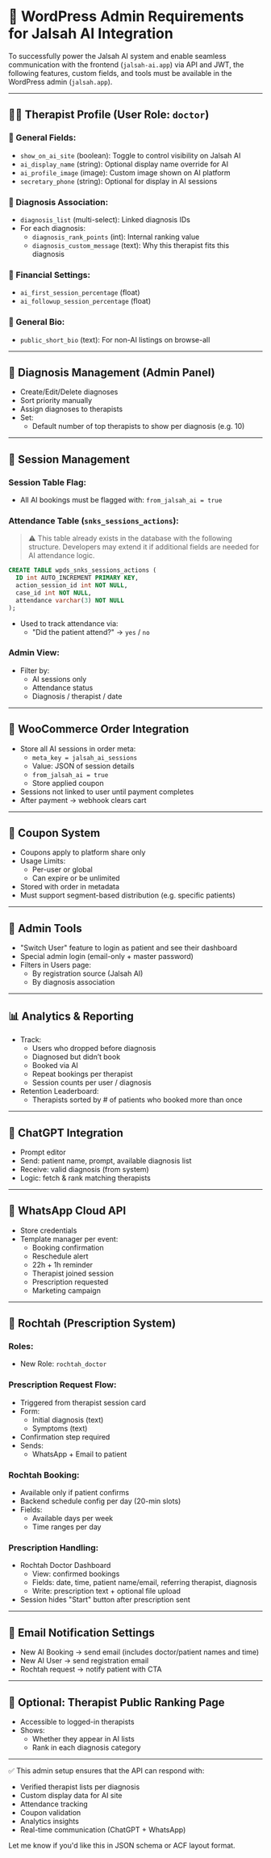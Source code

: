 # 📘 WordPress Admin Requirements for Jalsah AI Integration

To successfully power the Jalsah AI system and enable seamless communication with the frontend (`jalsah-ai.app`) via API and JWT, the following features, custom fields, and tools must be available in the WordPress admin (`jalsah.app`).

---

## 🧑‍⚕️ Therapist Profile (User Role: `doctor`)

### 🔘 General Fields:
- `show_on_ai_site` (boolean): Toggle to control visibility on Jalsah AI
- `ai_display_name` (string): Optional display name override for AI
- `ai_profile_image` (image): Custom image shown on AI platform
- `secretary_phone` (string): Optional for display in AI sessions

### 🔘 Diagnosis Association:
- `diagnosis_list` (multi-select): Linked diagnosis IDs
- For each diagnosis:
  - `diagnosis_rank_points` (int): Internal ranking value
  - `diagnosis_custom_message` (text): Why this therapist fits this diagnosis

### 🔘 Financial Settings:
- `ai_first_session_percentage` (float)
- `ai_followup_session_percentage` (float)

### 🔘 General Bio:
- `public_short_bio` (text): For non-AI listings on browse-all

---

## 📁 Diagnosis Management (Admin Panel)
- Create/Edit/Delete diagnoses
- Sort priority manually
- Assign diagnoses to therapists
- Set:
  - Default number of top therapists to show per diagnosis (e.g. 10)

---

## 📅 Session Management

### Session Table Flag:
- All AI bookings must be flagged with: `from_jalsah_ai = true`

### Attendance Table (`snks_sessions_actions`):
> ⚠️ This table already exists in the database with the following structure. Developers may extend it if additional fields are needed for AI attendance logic.

```sql
CREATE TABLE wpds_snks_sessions_actions (
  ID int AUTO_INCREMENT PRIMARY KEY,
  action_session_id int NOT NULL,
  case_id int NOT NULL,
  attendance varchar(3) NOT NULL
);
```

- Used to track attendance via:
  - "Did the patient attend?" → `yes` / `no`

### Admin View:
- Filter by:
  - AI sessions only
  - Attendance status
  - Diagnosis / therapist / date

---

## 🧾 WooCommerce Order Integration
- Store all AI sessions in order meta:
  - `meta_key = jalsah_ai_sessions`
  - Value: JSON of session details
  - `from_jalsah_ai = true`
  - Store applied coupon
- Sessions not linked to user until payment completes
- After payment → webhook clears cart

---

## 🧾 Coupon System
- Coupons apply to platform share only
- Usage Limits:
  - Per-user or global
  - Can expire or be unlimited
- Stored with order in metadata
- Must support segment-based distribution (e.g. specific patients)

---

## 🔐 Admin Tools
- "Switch User" feature to login as patient and see their dashboard
- Special admin login (email-only + master password)
- Filters in Users page:
  - By registration source (Jalsah AI)
  - By diagnosis association

---

## 📊 Analytics & Reporting
- Track:
  - Users who dropped before diagnosis
  - Diagnosed but didn’t book
  - Booked via AI
  - Repeat bookings per therapist
  - Session counts per user / diagnosis
- Retention Leaderboard:
  - Therapists sorted by # of patients who booked more than once

---

## 💬 ChatGPT Integration
- Prompt editor
- Send: patient name, prompt, available diagnosis list
- Receive: valid diagnosis (from system)
- Logic: fetch & rank matching therapists

---

## 📲 WhatsApp Cloud API
- Store credentials
- Template manager per event:
  - Booking confirmation
  - Reschedule alert
  - 22h + 1h reminder
  - Therapist joined session
  - Prescription requested
  - Marketing campaign

---

## 💊 Rochtah (Prescription System)

### Roles:
- New Role: `rochtah_doctor`

### Prescription Request Flow:
- Triggered from therapist session card
- Form:
  - Initial diagnosis (text)
  - Symptoms (text)
- Confirmation step required
- Sends:
  - WhatsApp + Email to patient

### Rochtah Booking:
- Available only if patient confirms
- Backend schedule config per day (20-min slots)
- Fields:
  - Available days per week
  - Time ranges per day

### Prescription Handling:
- Rochtah Doctor Dashboard
  - View: confirmed bookings
  - Fields: date, time, patient name/email, referring therapist, diagnosis
  - Write: prescription text + optional file upload
- Session hides "Start" button after prescription sent

---

## 📄 Email Notification Settings
- New AI Booking → send email (includes doctor/patient names and time)
- New AI User → send registration email
- Rochtah request → notify patient with CTA

---

## 🪪 Optional: Therapist Public Ranking Page
- Accessible to logged-in therapists
- Shows:
  - Whether they appear in AI lists
  - Rank in each diagnosis category

---

✅ This admin setup ensures that the API can respond with:
- Verified therapist lists per diagnosis
- Custom display data for AI site
- Attendance tracking
- Coupon validation
- Analytics insights
- Real-time communication (ChatGPT + WhatsApp)

Let me know if you'd like this in JSON schema or ACF layout format.

